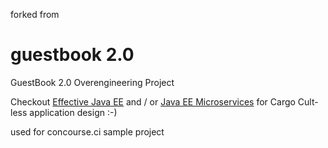 forked from

# guestbook 2.0
GuestBook 2.0 Overengineering Project

Checkout [Effective Java EE](http://effectivejavaee.com) and / or [Java EE Microservices](http://javaeemicro.services) for Cargo Cult-less application design :-)

used for concourse.ci sample project


